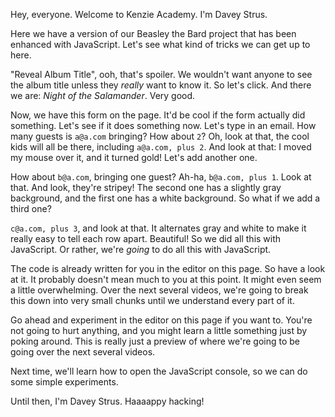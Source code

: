 Hey, everyone. Welcome to Kenzie Academy. I'm Davey Strus.

Here we have a version of our Beasley the Bard project that has been enhanced with JavaScript. Let's see what kind of tricks we can get up to here.

"Reveal Album Title", ooh, that's spoiler. We wouldn't want anyone to see the album title unless they _really_ want to know it. So let's click. And there we are: _Night of the Salamander_. Very good.

Now, we have this form on the page. It'd be cool if the form actually did something. Let's see if it does something now. Let's type in an email. How many guests is `a@a.com` bringing? How about `2`? Oh, look at that, the cool kids will all be there, including `a@a.com, plus 2`. And look at that: I moved my mouse over it, and it turned gold! Let's add another one.

How about `b@a.com`, bringing one guest? Ah-ha, `b@a.com, plus 1`. Look at that. And look, they're stripey! The second one has a slightly gray background, and the first one has a white background. So what if we add a third one?

`c@a.com, plus 3`, and look at that. It alternates gray and white to make it really easy to tell each row apart. Beautiful! So we did all this with JavaScript. Or rather, we're _going_ to do all this with JavaScript.

The code is already written for you in the editor on this page. So have a look at it. It probably doesn't mean much to you at this point. It might even seem a little overwhelming. Over the next several videos, we're going to break this down into very small chunks until we understand every part of it.

Go ahead and experiment in the editor on this page if you want to. You're not going to hurt anything, and you might learn a little something just by poking around. This is really just a preview of where we're going to be going over the next several videos.

Next time, we'll learn how to open the JavaScript console, so we can do some simple experiments.

Until then, I'm Davey Strus. Haaaappy hacking!
